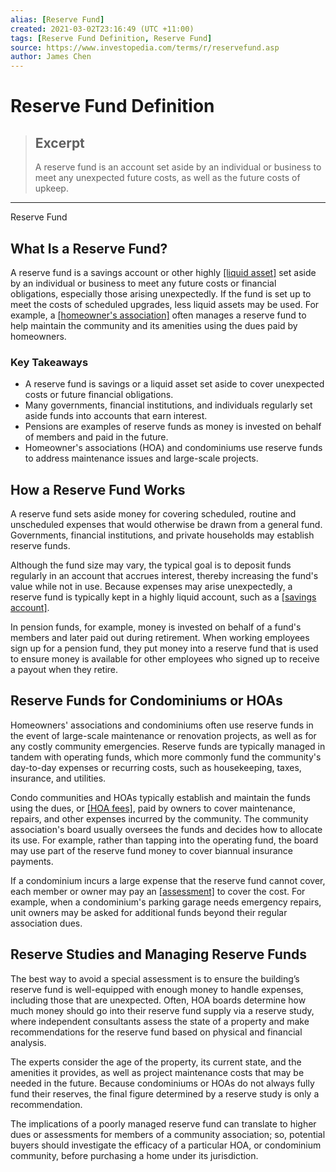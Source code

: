 ```yaml
---
alias: [Reserve Fund]
created: 2021-03-02T23:16:49 (UTC +11:00)
tags: [Reserve Fund Definition, Reserve Fund]
source: https://www.investopedia.com/terms/r/reservefund.asp
author: James Chen
---
```


# Reserve Fund Definition

> ## Excerpt
> A reserve fund is an account set aside by an individual or business to meet any unexpected future costs, as well as the future costs of upkeep.

---

Reserve Fund
## What Is a Reserve Fund?

A reserve fund is a savings account or other highly [[liquid asset]](https://www.investopedia.com/terms/l/liquidasset.asp) set aside by an individual or business to meet any future costs or financial obligations, especially those arising unexpectedly. If the fund is set up to meet the costs of scheduled upgrades, less liquid assets may be used. For example, a [[homeowner's association]](https://www.investopedia.com/terms/h/hoa.asp) often manages a reserve fund to help maintain the community and its amenities using the dues paid by homeowners.

### Key Takeaways

-   A reserve fund is savings or a liquid asset set aside to cover unexpected costs or future financial obligations.
-   Many governments, financial institutions, and individuals regularly set aside funds into accounts that earn interest.
-   Pensions are examples of reserve funds as money is invested on behalf of members and paid in the future.
-   Homeowner's associations (HOA) and condominiums use reserve funds to address maintenance issues and large-scale projects.

## How a Reserve Fund Works

A reserve fund sets aside money for covering scheduled, routine and unscheduled expenses that would otherwise be drawn from a general fund. Governments, financial institutions, and private households may establish reserve funds.

Although the fund size may vary, the typical goal is to deposit funds regularly in an account that accrues interest, thereby increasing the fund's value while not in use. Because expenses may arise unexpectedly, a reserve fund is typically kept in a highly liquid account, such as a [[savings account]](https://www.investopedia.com/terms/s/savingsaccount.asp).

In pension funds, for example, money is invested on behalf of a fund's members and later paid out during retirement. When working employees sign up for a pension fund, they put money into a reserve fund that is used to ensure money is available for other employees who signed up to receive a payout when they retire.

## Reserve Funds for Condominiums or HOAs

Homeowners' associations and condominiums often use reserve funds in the event of large-scale maintenance or renovation projects, as well as for any costly community emergencies. Reserve funds are typically managed in tandem with operating funds, which more commonly fund the community's day-to-day expenses or recurring costs, such as housekeeping, taxes, insurance, and utilities.

Condo communities and HOAs typically establish and maintain the funds using the dues, or [[HOA fees]](https://www.investopedia.com/terms/h/homeowners-association-fee-hoa.asp), paid by owners to cover maintenance, repairs, and other expenses incurred by the community. The community association's board usually oversees the funds and decides how to allocate its use. For example, rather than tapping into the operating fund, the board may use part of the reserve fund money to cover biannual insurance payments.

If a condominium incurs a large expense that the reserve fund cannot cover, each member or owner may pay an [[assessment]](https://www.investopedia.com/terms/a/assessment.asp) to cover the cost. For example, when a condominium's parking garage needs emergency repairs, unit owners may be asked for additional funds beyond their regular association dues.

## Reserve Studies and Managing Reserve Funds

The best way to avoid a special assessment is to ensure the building’s reserve fund is well-equipped with enough money to handle expenses, including those that are unexpected. Often, HOA boards determine how much money should go into their reserve fund supply via a reserve study, where independent consultants assess the state of a property and make recommendations for the reserve fund based on physical and financial analysis.

The experts consider the age of the property, its current state, and the amenities it provides, as well as project maintenance costs that may be needed in the future. Because condominiums or HOAs do not always fully fund their reserves, the final figure determined by a reserve study is only a recommendation.

The implications of a poorly managed reserve fund can translate to higher dues or assessments for members of a community association; so, potential buyers should investigate the efficacy of a particular HOA, or condominium community, before purchasing a home under its jurisdiction.
